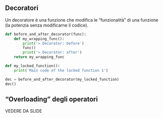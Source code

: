 ## Decoratori
Un decoratore è una funzione che modifica le “funzionalità” di una funzione (la potenzia senza modificarne il codice).
```python
def before_and_after_decorator(func):
	def my_wrapping_func():
		print('> Decorator: before')
		func()
		print('> Decorator: after')
	return my_wrapping_func

def my_locked_function():
	print('Main code of the locked function 1')

dec = before_and_after_decorator(my_locked_function)
dec()
```

## “Overloading” degli operatori
VEDERE DA SLIDE

